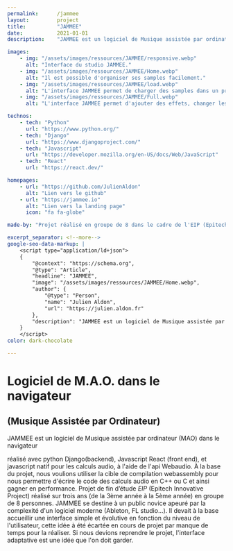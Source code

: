 ```yaml
---
permalink:      /jammee
layout:         project
title:          "JAMMEE"
date:           2021-01-01
description:    "JAMMEE est un logiciel de Musique assistée par ordinateur (MAO) dans le navigateur réalisé avec python Django(backend), Javascript React (front end), et javascript natif (pour les calculs audio). À la base du projet, nous voulions utiliser la cible de compilation webassembly pour nous permettre d'écrire le code des calculs audio en C++ ou C et ainsi gagner en performance."

images:
    - img: "/assets/images/ressources/JAMMEE/responsive.webp"
      alt: "Interface du studio JAMMEE."
    - img: "/assets/images/ressources/JAMMEE/Home.webp"
      alt: "Il est possible d'organiser ses samples facilement."
    - img: "/assets/images/ressources/JAMMEE/load.webp"
      alt: "L'interface JAMMEE permet de charger des samples dans un projet depuis une banque de sample ou une integration drive (google, microsoft...)."
    - img: "/assets/images/ressources/JAMMEE/Full.webp"
      alt: "L'interface JAMMEE permet d'ajouter des effets, changer les couleurs des pistes et toutes les fonctionnalités de gestion de pistes audio."

technos:
    - tech: "Python"
      url: "https://www.python.org/"
    - tech: "Django"
      url: "https://www.djangoproject.com/"
    - tech: "Javascript"
      url: "https://developer.mozilla.org/en-US/docs/Web/JavaScript"
    - tech: "React"
      url: "https://react.dev/"

homepages:
    - url: "https://github.com/JulienAldon"
      alt: "Lien vers le github"
    - url: "https://jammee.io"
      alt: "Lien vers la landing page"
      icon: "fa fa-globe"

made-by: "Projet réalisé en groupe de 8 dans le cadre de l'EIP (Epitech Innovative Project)."

excerpt_separator: <!--more-->
google-seo-data-markup: |
    <script type="application/ld+json">
    {
        "@context": "https://schema.org",
        "@type": "Article",
        "headline": "JAMMEE",
        "image": "/assets/images/ressources/JAMMEE/Home.webp",
        "author": {
            "@type": "Person",
            "name": "Julien Aldon",
            "url": "https://julien.aldon.fr"
        },
        "description": "JAMMEE est un logiciel de Musique assistée par ordinateur (MAO) dans le navigateur réalisé avec python Django(backend), Javascript React (front end), et javascript natif (pour les calculs audio). À la base du projet, nous voulions utiliser la cible de compilation webassembly pour nous permettre d'écrire le code des calculs audio en C++ ou C et ainsi gagner en performance."
    }
    </script>
color: dark-chocolate

---
```

# Logiciel de M.A.O. dans le navigateur
## (Musique Assistée par Ordinateur)
JAMMEE est un logiciel de Musique assistée par ordinateur (MAO) dans le navigateur
<!--more-->
réalisé avec python Django(backend), Javascript React (front end), et javascript natif pour les calculs audio, à l'aide de l'api Webaudio. À la base du projet, nous voulions utiliser la cible de compilation webassembly pour nous permettre d'écrire le code des calculs audio en C++ ou C et ainsi gagner en performance.
Projet de fin d’étude <em>EIP</em> (Epitech Innovative Project) réalisé sur trois ans (de la 3ème année à la 5ème année) en groupe de 8 personnes. 
JAMMEE se destine à un public novice apeuré par la complexité d'un logiciel moderne (Ableton, FL studio...). Il devait à la base accueillir une interface simple et évolutive en fonction du niveau de l'utilisateur, cette idée à été écartée en cours de projet par manque de temps pour la réaliser. Si nous devions reprendre le projet, l'interface adaptative est une idée que l'on doit garder.
